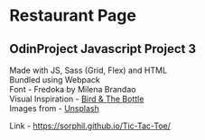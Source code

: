 # Restaurant Page
## OdinProject Javascript Project 3
Made with JS, Sass (Grid, Flex) and HTML  
Bundled using Webpack  
Font - Fredoka by Milena Brandao   
Visual Inspiration - [Bird & The Bottle](https://www.birdandthebottle.com/)    
Images from - [Unsplash](https://unsplash.com/)  

Link - https://sorphil.github.io/Tic-Tac-Toe/
